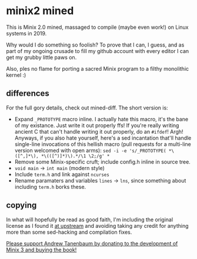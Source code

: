 # minix2 mined

This is Minix 2.0 mined, massaged to compile (maybe even work!) on Linux systems
in 2019.

Why would I do something so foolish? To prove that I can, I guess, and as part
of my ongoing crusade to fill my github account with every editor I can get my
grubby little paws on.

Also, ples no flame for porting a sacred Minix program to a filthy monolithic
kernel :)

## differences

For the full gory details, check out mined-diff. The short version is:

- Expand `_PROTOTYPE` macro inline. I actually hate this macro, it's the bane of
  my existance. Just write it out properly ffs! If you're really writing ancient
  C that can't handle writing it out properly, do an `#ifdef`! Argh! Anyways, if
  you also hate yourself, here's a sed incantation that'll handle single-line
  invocations of this hellish macro (pull requests for a multi-line version
  welcomed with open arms):
  `sed -i -e 's/_PROTOTYPE( *\([^,]*\), *\(([^)]*)\).*/\1 \2;/g' *`
- Remove some Minix-specific cruft; include config.h inline in source tree.
- `void main` → `int main` (modern style)
- Include `term.h` and link against `ncurses`
- Rename paramaters and variables `lines` → `lns`, since something about 
  including `term.h` borks these.

## copying

In what will hopefully be read as good faith, I'm including the original
license as I found it [at upstream](https://github.com/davidgiven/minix2) and
avoiding taking any credit for anything more than some sed-hacking and
compilation fixes.

[Please support Andrew Tanenbaum by donating to the development of Minix 3 and
buying the book!](http://www.minix3.org/)
